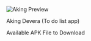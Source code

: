 ![Aking Preview](https://user-images.githubusercontent.com/67272597/132977266-940b0d61-730a-4b5f-8068-d2e2c6cce693.png)

Aking Devera (To do list app)

Available APK File to Download
